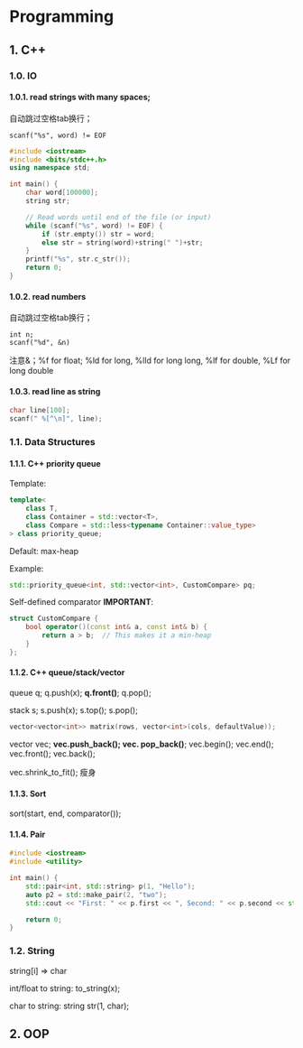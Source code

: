 # Programming

## 1. C++

### 1.0. IO

#### 1.0.1. read strings with many spaces; 

自动跳过空格tab换行；

```
scanf("%s", word) != EOF
```

```c++
#include <iostream>
#include <bits/stdc++.h>
using namespace std;

int main() {
    char word[100000]; 
    string str;

    // Read words until end of the file (or input)
    while (scanf("%s", word) != EOF) {
        if (str.empty()) str = word;
        else str = string(word)+string(" ")+str;
    }
    printf("%s", str.c_str());
    return 0;
}
```

#### 1.0.2.  read numbers 

自动跳过空格tab换行；

```
int n;
scanf("%d", &n)
```

注意&；%f for float; %ld for long, %lld for long long, %lf for double, %Lf for long double

#### 1.0.3. read line as string

```c++
char line[100];
scanf(" %[^\n]", line); 
```



### 1.1. Data Structures

#### 1.1.1. C++ priority queue

Template:

```c++
template<
    class T,
    class Container = std::vector<T>,
    class Compare = std::less<typename Container::value_type>
> class priority_queue;
```

Default: max-heap

Example: 

```c++
std::priority_queue<int, std::vector<int>, CustomCompare> pq;
```

Self-defined comparator **IMPORTANT**:

```c++
struct CustomCompare {
    bool operator()(const int& a, const int& b) {
        return a > b;  // This makes it a min-heap
    }
};
```

#### 1.1.2. C++ queue/stack/vector

queue<int> q; q.push(x); **q.front()**; q.pop();

stack<int> s; s.push(x); s.top(); s.pop();

```c++
vector<vector<int>> matrix(rows, vector<int>(cols, defaultValue));
```



vector<int> vec; **vec.push_back(); vec. pop_back()**; vec.begin(); vec.end(); vec.front(); vec.back();

vec.shrink_to_fit(); 瘦身

#### 1.1.3. Sort

sort(start, end, comparator());

#### 1.1.4. Pair

```c++
#include <iostream>
#include <utility>

int main() {
    std::pair<int, std::string> p(1, "Hello");
	auto p2 = std::make_pair(2, "two");
    std::cout << "First: " << p.first << ", Second: " << p.second << std::endl;

    return 0;
}
```

### 1.2. String

string[i] => char

int/float to string: to_string(x);

char to string: string str(1, char);

## 2. OOP

